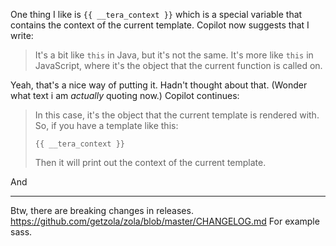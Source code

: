 One thing I like is `{{ __tera_context }}` which is a special variable that contains the context of the current template. 
Copilot now suggests that I write:

> It's a bit like `this` in Java, but it's not the same. It's more like `this` in JavaScript, where it's the object that the current function is called on.

Yeah, that's a nice way of putting it. Hadn't thought about that. (Wonder what text i am _actually_ quoting now.) Copilot continues: 
 
> In this case, it's the object that the current template is rendered with. So, if you have a template like this:
>
>    `{{ __tera_context }}`
>   
>
>Then it will print out the context of the current template.

And 


---
Btw, there are breaking changes in releases.
https://github.com/getzola/zola/blob/master/CHANGELOG.md
For example sass.
